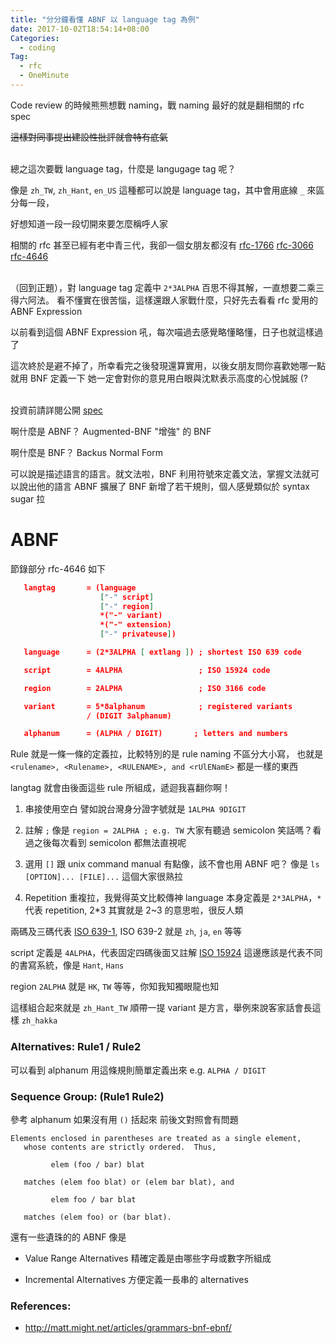 ```yaml
---
title: "分分鐘看懂 ABNF 以 language tag 為例"
date: 2017-10-02T18:54:14+08:00
Categories:
  - coding
Tag:
  - rfc
  - OneMinute
---
```


Code review 的時候熊熊想戰 naming，戰 naming 最好的就是翻相關的 rfc spec

<!--more-->

~~這樣對同事提出建設性批評就會特有底氣~~
<br /><br />

總之這次要戰 language tag，什麼是 langugage tag 呢？

像是 `zh_TW`, `zh_Hant`, `en_US` 這種都可以說是 language tag，其中會用底線 `_` 來區分每一段，

好想知道一段一段切開來要怎麼稱呼人家

相關的 rfc 甚至已經有老中青三代，我卻一個女朋友都沒有
[rfc-1766](https://tools.ietf.org/html/rfc1766)
[rfc-3066](https://tools.ietf.org/html/rfc3066)
[rfc-4646](https://tools.ietf.org/html/rfc4646)
<br /><br />

（回到正題），對 language tag 定義中 `2*3ALPHA` 百思不得其解，一直想要二乘三得六阿法。
看不懂實在很苦惱，這樣還跟人家戰什麼，只好先去看看 rfc 愛用的 ABNF Expression

以前看到這個 ABNF Expression 吼，每次喵過去感覺略懂略懂，日子也就這樣過了

這次終於是避不掉了，所幸看完之後發現還算實用，以後女朋友問你喜歡她哪一點就用 BNF 定義一下
她一定會對你的意見用白眼與沈默表示高度的心悅誠服 (?
<br /><br />

投資前請詳閱公開 [spec](https://tools.ietf.org/html/rfc5234)

啊什麼是 ABNF？
Augmented-BNF "增強" 的 BNF

啊什麼是 BNF？
Backus Normal Form

可以說是描述語言的語言。就文法啦，BNF 利用符號來定義文法，掌握文法就可以說出他的語言
ABNF 擴展了 BNF 新增了若干規則，個人感覺類似於 syntax sugar 拉

# ABNF
節錄部分 rfc-4646 如下

```json
   langtag       = (language
                    ["-" script]
                    ["-" region]
                    *("-" variant)
                    *("-" extension)
                    ["-" privateuse])

   language      = (2*3ALPHA [ extlang ]) ; shortest ISO 639 code

   script        = 4ALPHA                 ; ISO 15924 code

   region        = 2ALPHA                 ; ISO 3166 code

   variant       = 5*8alphanum            ; registered variants
                 / (DIGIT 3alphanum)

   alphanum      = (ALPHA / DIGIT)       ; letters and numbers
```
Rule 就是一條一條的定義拉，比較特別的是 rule naming 不區分大小寫，
也就是 `<rulename>, <Rulename>, <RULENAME>, and <rUlENamE>` 都是一樣的東西

langtag 就會由後面這些 rule 所組成，遞迴我喜翻你啊！

1. 串接使用空白
譬如說台灣身分證字號就是 `1ALPHA 9DIGIT`

2. 註解 `;`
像是 `region = 2ALPHA ; e.g. TW`
大家有聽過 semicolon 笑話嗎？看過之後每次看到 semicolon 都無法直視呢

3. 選用 `[]`
跟 unix command manual 有點像，該不會也用 ABNF 吧？
像是 `ls [OPTION]... [FILE]...` 這個大家很熟拉

4. Repetition 重複拉，我覺得英文比較傳神
language 本身定義是 `2*3ALPHA`，`*` 代表 repetition, 2*3
其實就是 2~3 的意思啦，很反人類

兩碼及三碼代表 [ISO 639-1](https://en.wikipedia.org/wiki/List_of_ISO_639-1_codes), ISO 639-2
就是 `zh`, `ja`, `en` 等等

script 定義是 `4ALPHA`，代表固定四碼後面又註解 [ISO 15924](https://en.wikipedia.org/wiki/ISO_15924)
這邊應該是代表不同的書寫系統，像是 `Hant`, `Hans`

region `2ALPHA` 就是 `HK`, `TW` 等等，你知我知獨眼龍也知

這樣組合起來就是 `zh_Hant_TW` 順帶一提 variant 是方言，舉例來說客家話會長這樣 `zh_hakka`

### Alternatives:  Rule1 / Rule2
可以看到 alphanum 用這條規則簡單定義出來
e.g. `ALPHA / DIGIT`

### Sequence Group:  (Rule1 Rule2)
參考 alphanum 如果沒有用 `()` 括起來
前後文對照會有問題
```
Elements enclosed in parentheses are treated as a single element,
   whose contents are strictly ordered.  Thus,

         elem (foo / bar) blat

   matches (elem foo blat) or (elem bar blat), and

         elem foo / bar blat

   matches (elem foo) or (bar blat).
```

還有一些遺珠的的 ABNF 像是

- Value Range Alternatives
精確定義是由哪些字母或數字所組成

- Incremental Alternatives
方便定義一長串的 alternatives


### References:
  - http://matt.might.net/articles/grammars-bnf-ebnf/
